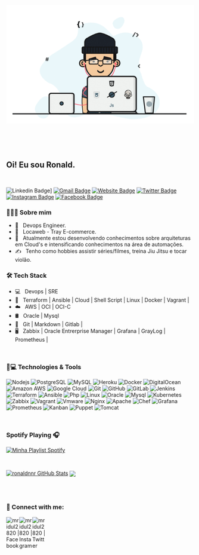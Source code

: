 

<p align="center">
<br><img src="https://github.com/ronaldnnr/ronaldnnr/blob/main/Developer.gif" width="800px"><br><br>
</p>
<br/>
<br/>


<h2> Oi! Eu sou Ronald.</h2>
<br/>

![Linkedin Badge](https://img.shields.io/badge/LinkedIn-blue?style=flat&logo=linkedin&labelColor=blue&link=https://www.linkedin.com/in/ronald-silva-dev)] [![Gmail Badge](https://img.shields.io/badge/Gmail-red?style=flat-square&logo=Gmail&logoColor=white&link=mailto:ronaldnnr@gmail.com)](mailto:ronaldnnr@gmail.com) [![Website Badge](https://img.shields.io/badge/-Website-47CCCC?style=flat&logo=Google-Chrome&logoColor=white&link=https://medium.com/@ronaldnnr)](https://medium.com/@ronaldnnr) [![Twitter Badge](https://img.shields.io/badge/-Twitter-1ca0f1?style=flat&labelColor=1ca0f1&logo=twitter&logoColor=white&link=https://twitter.com/ronaldsilvannr)](https://twitter.com/ronaldsilvannr) [![Instagram Badge](https://img.shields.io/badge/-Instagram-E4405F?style=flat&logo=instagram&logoColor=white&link=https://instagram.com/ronaldsi1/)](https://instagram.com/ronaldsi1) [![Facebook Badge](https://img.shields.io/badge/-Facebook-1877f2?style=flat&logo=facebook&logoColor=white&link=https://facebook.com/nenemj)](https://facebook.com/nenemj)
<br/>

<h3> 👨🏻‍💻 Sobre mim </h3>

- 🤔 &nbsp; Devops Engineer.
- 💼 &nbsp; Locaweb - Tray E-commerce.
- 🌱 &nbsp; Atualmente estou desenvolvendo conhecimentos sobre arquiteturas em Cloud's e intensificando conhecimentos na área de automações.
- ✍️ &nbsp; Tenho como hobbies assistir séries/filmes, treina Jiu Jitsu e tocar violão.

<h3>🛠 Tech Stack</h3>

- 💻 &nbsp; Devops | SRE
- 🤖 &nbsp; Terraform | Ansible | Cloud | Shell Script | Linux | Docker | Vagrant |
- ☁️ &nbsp; AWS | OCI | OCI-C
- 🛢 &nbsp; Oracle | Mysql
- 🔧 &nbsp; Git | Markdown | Gitlab |
- 🖥 &nbsp; Zabbix | Oracle Entrerprise Manager | Grafana | GrayLog | Prometheus |

<br/>
<h3> 🚀💻 Technologies & Tools</h3>

![Nodejs](https://img.shields.io/badge/-Nodejs-black?style=flat-square&logo=Node.js)
![PostgreSQL](https://img.shields.io/badge/-PostgreSQL-336791?style=flat-square&logo=postgresql)
![MySQL](https://img.shields.io/badge/-MySQL-black?style=flat-square&logo=mysql)
![Heroku](https://img.shields.io/badge/-Heroku-430098?style=flat-square&logo=heroku)
![Docker](https://img.shields.io/badge/-Docker-black?style=flat-square&logo=docker)
![DigitalOcean](https://img.shields.io/badge/-Digital%20Ocean-darkblue?style=flat-square&logo=digitalocean)
![Amazon AWS](https://img.shields.io/badge/Amazon%20AWS-232F3E?style=flat-square&logo=amazon-aws)
![Google Cloud](https://img.shields.io/badge/Google%20Cloud-black?style=flat-square&logo=google-cloud)
![Git](https://img.shields.io/badge/-Git-black?style=flat-square&logo=git)
![GitHub](https://img.shields.io/badge/-GitHub-181717?style=flat-square&logo=github)
![GitLab](https://img.shields.io/badge/-GitLab-FCA121?style=flat-square&logo=gitlab)
![Jenkins](https://img.shields.io/badge/-Jenkins-darkblue?style=flat-square&logo=jenkins)
![Terraform](https://img.shields.io/badge/-Terraform-darkblue?style=flat-square&logo=terraform)
![Ansible](https://img.shields.io/badge/-Ansible-darkblue?style=flat-square&logo=ansible)
![Php](https://img.shields.io/badge/-Php-darkblue?style=flat-square&logo=php)
![Linux](https://img.shields.io/badge/-Linux-darkblue?style=flat-square&logo=linux)
![Oracle](https://img.shields.io/badge/-Oracle-darkblue?style=flat-square&logo=oracle)
![Mysql](https://img.shields.io/badge/-Mysql-darkblue?style=flat-square&logo=mysql)
![Kubernetes](https://img.shields.io/badge/-Kubernetes-darkblue?style=flat-square&logo=kubernetes)
![Zabbix](https://img.shields.io/badge/-Zabbix-darkblue?style=flat-square&logo=zabbix)
![Vagrant](https://img.shields.io/badge/-Vagrant-darkblue?style=flat-square&logo=vagrant)
![Vmware](https://img.shields.io/badge/-Vmware-darkblue?style=flat-square&logo=Vmware)
![Nginx](https://img.shields.io/badge/-Nginx-darkblue?style=flat-square&logo=Nginx)
![Apache](https://img.shields.io/badge/-Apache-darkblue?style=flat-square&logo=apache)
![Chef](https://img.shields.io/badge/-Chef-darkblue?style=flat-square&logo=Chef)
![Grafana](https://img.shields.io/badge/-Grafana-darkblue?style=flat-square&logo=grafana)
![Prometheus](https://img.shields.io/badge/-Prometheus-darkblue?style=flat-square&logo=prometheus)
![Kanban](https://img.shields.io/badge/-Kanban-darkblue?style=flat-square&logo=kanban)
![Puppet](https://img.shields.io/badge/-Puppet-darkblue?style=flat-square&logo=Puppet)
![Tomcat](https://img.shields.io/badge/-Tomcat-darkblue?style=flat-square&logo=Tomcat)



<br>

### Spotify Playing 🎧

[<img src="https://now-playing-codestackr.vercel.app/api/spotify-playing" alt="Minha Playlist Spotify" width="350" />](https://open.spotify.com/playlist/730LVp8FkCAwIQJXXBZTfQ)

<br/>


[![ronaldnnr GitHub Stats](https://github-readme-stats.vercel.app/api?username=ronaldnnr&show_icons=true)](https://github.com/ronaldnnr)
<a href="https://github.com/ronaldnnr">
  <img align="center" src="https://github-readme-stats.vercel.app/api/top-langs/?username=ronaldnnr&theme=light&hide_langs_below=1" />
</a>

<br/>

<br/>

### 🧧 Connect with me:

[<img align="left" alt="mridul2820 | Facebook" width="35px" src="https://mridul2820.github.io/github-assets/assets/social/facebook.svg" />][facebook]
[<img align="left" alt="mridul2820 | Instagram" width="35px" src="https://mridul2820.github.io/github-assets/assets/social/instagram.svg" />][instagram]
[<img align="left" alt="mridul2820 | Twitter" width="35px" src="https://mridul2820.github.io/github-assets/assets/social/twitter.svg" />][twitter]




[facebook]: https://www.facebook.com/nenemj/
[instagram]: https://www.instagram.com/ronaldsi1
[twitter]: https://twitter.com/ronaldsilvannr



